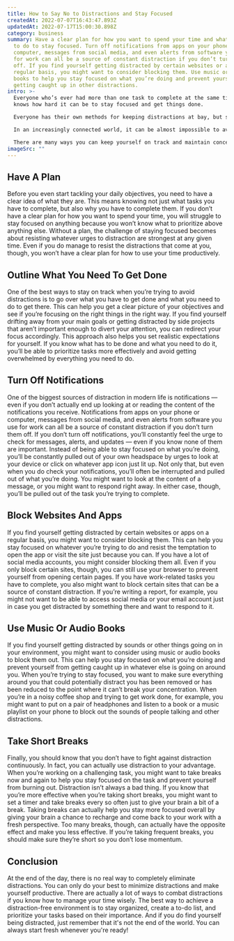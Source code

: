```yaml
---
title: How to Say No to Distractions and Stay Focused
createdAt: 2022-07-07T16:43:47.893Z
updatedAt: 2022-07-17T15:00:30.898Z
category: business
summary: Have a clear plan for how you want to spend your time and what you need
  to do to stay focused. Turn off notifications from apps on your phone or
  computer, messages from social media, and even alerts from software you use
  for work can all be a source of constant distraction if you don’t turn them
  off. If you find yourself getting distracted by certain websites or apps on a
  regular basis, you might want to consider blocking them. Use music or audio
  books to help you stay focused on what you’re doing and prevent yourself
  getting caught up in other distractions.
intro: >-
  Everyone who’s ever had more than one task to complete at the same time
  knows how hard it can be to stay focused and get things done. 

  Everyone has their own methods for keeping distractions at bay, but staying focused often requires a constant battle with your own impulses. 

  In an increasingly connected world, it can be almost impossible to avoid distraction. Even so, most people also have a much harder time keeping themselves from getting caught up in everything that tempts them away from their primary objectives.

  There are many ways you can keep yourself on track and maintain concentration even when there are so many distractions coming at you from all angles. The trick is in knowing what they are and where they tend to come from — and then arranging your environment accordingly to prevent them before they have a chance to catch you unawares.
imageSrc: ""
---
```


## Have A Plan

Before you even start tackling your daily objectives, you need to have a clear idea of what they are. This means knowing not just what tasks you have to complete, but also why you have to complete them.
If you don’t have a clear plan for how you want to spend your time, you will struggle to stay focused on anything because you won’t know what to prioritize above anything else.
Without a plan, the challenge of staying focused becomes about resisting whatever urges to distraction are strongest at any given time. Even if you do manage to resist the distractions that come at you, though, you won’t have a clear plan for how to use your time productively.

## Outline What You Need To Get Done

One of the best ways to stay on track when you’re trying to avoid distractions is to go over what you have to get done and what you need to do to get there.
This can help you get a clear picture of your objectives and see if you’re focusing on the right things in the right way. If you find yourself drifting away from your main goals or getting distracted by side projects that aren’t important enough to divert your attention, you can redirect your focus accordingly.
This approach also helps you set realistic expectations for yourself. If you know what has to be done and what you need to do it, you’ll be able to prioritize tasks more effectively and avoid getting overwhelmed by everything you need to do.

## Turn Off Notifications

One of the biggest sources of distraction in modern life is notifications — even if you don’t actually end up looking at or reading the content of the notifications you receive.
Notifications from apps on your phone or computer, messages from social media, and even alerts from software you use for work can all be a source of constant distraction if you don’t turn them off.
If you don’t turn off notifications, you’ll constantly feel the urge to check for messages, alerts, and updates — even if you know none of them are important. Instead of being able to stay focused on what you’re doing, you’ll be constantly pulled out of your own headspace by urges to look at your device or click on whatever app icon just lit up.
Not only that, but even when you do check your notifications, you’ll often be interrupted and pulled out of what you’re doing. 
You might want to look at the content of a message, or you might want to respond right away. In either case, though, you’ll be pulled out of the task you’re trying to complete.

## Block Websites And Apps

If you find yourself getting distracted by certain websites or apps on a regular basis, you might want to consider blocking them. This can help you stay focused on whatever you’re trying to do and resist the temptation to open the app or visit the site just because you can.
If you have a lot of social media accounts, you might consider blocking them all. Even if you only block certain sites, though, you can still use your browser to prevent yourself from opening certain pages.
If you have work-related tasks you have to complete, you also might want to block certain sites that can be a source of constant distraction.
If you’re writing a report, for example, you might not want to be able to access social media or your email account just in case you get distracted by something there and want to respond to it.

## Use Music Or Audio Books

If you find yourself getting distracted by sounds or other things going on in your environment, you might want to consider using music or audio books to block them out. This can help you stay focused on what you’re doing and prevent yourself from getting caught up in whatever else is going on around you.
When you’re trying to stay focused, you want to make sure everything around you that could potentially distract you has been removed or has been reduced to the point where it can’t break your concentration.
When you’re in a noisy coffee shop and trying to get work done, for example, you might want to put on a pair of headphones and listen to a book or a music playlist on your phone to block out the sounds of people talking and other distractions.

## Take Short Breaks

Finally, you should know that you don’t have to fight against distraction continuously. In fact, you can actually use distraction to your advantage.
When you’re working on a challenging task, you might want to take breaks now and again to help you stay focused on the task and prevent yourself from burning out.
Distraction isn’t always a bad thing. If you know that you’re more effective when you’re taking short breaks, you might want to set a timer and take breaks every so often just to give your brain a bit of a break.
Taking breaks can actually help you stay more focused overall by giving your brain a chance to recharge and come back to your work with a fresh perspective.
Too many breaks, though, can actually have the opposite effect and make you less effective. If you’re taking frequent breaks, you should make sure they’re short so you don’t lose momentum.

## Conclusion

At the end of the day, there is no real way to completely eliminate distractions. You can only do your best to minimize distractions and make yourself productive. There are actually a lot of ways to combat distractions if you know how to manage your time wisely. The best way to achieve a distraction-free environment is to stay organized, create a to-do list, and prioritize your tasks based on their importance. And if you do find yourself being distracted, just remember that it's not the end of the world. You can always start fresh whenever you're ready!
